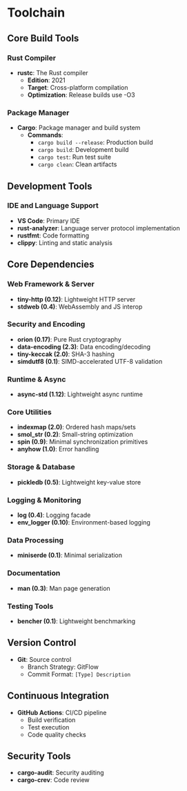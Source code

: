 # Toolchain

## Core Build Tools

### Rust Compiler
- **rustc**: The Rust compiler
  - **Edition**: 2021
  - **Target**: Cross-platform compilation
  - **Optimization**: Release builds use -O3

### Package Manager
- **Cargo**: Package manager and build system
  - **Commands**:
    - `cargo build --release`: Production build
    - `cargo build`: Development build
    - `cargo test`: Run test suite
    - `cargo clean`: Clean artifacts

## Development Tools

### IDE and Language Support
- **VS Code**: Primary IDE
- **rust-analyzer**: Language server protocol implementation
- **rustfmt**: Code formatting
- **clippy**: Linting and static analysis

## Core Dependencies

### Web Framework & Server
- **tiny-http (0.12)**: Lightweight HTTP server
- **stdweb (0.4)**: WebAssembly and JS interop

### Security and Encoding
- **orion (0.17)**: Pure Rust cryptography
- **data-encoding (2.3)**: Data encoding/decoding
- **tiny-keccak (2.0)**: SHA-3 hashing
- **simdutf8 (0.1)**: SIMD-accelerated UTF-8 validation

### Runtime & Async
- **async-std (1.12)**: Lightweight async runtime

### Core Utilities
- **indexmap (2.0)**: Ordered hash maps/sets
- **smol_str (0.2)**: Small-string optimization
- **spin (0.9)**: Minimal synchronization primitives
- **anyhow (1.0)**: Error handling

### Storage & Database
- **pickledb (0.5)**: Lightweight key-value store

### Logging & Monitoring
- **log (0.4)**: Logging facade
- **env_logger (0.10)**: Environment-based logging

### Data Processing
- **miniserde (0.1)**: Minimal serialization

### Documentation
- **man (0.3)**: Man page generation

### Testing Tools
- **bencher (0.1)**: Lightweight benchmarking

## Version Control
- **Git**: Source control
  - Branch Strategy: GitFlow
  - Commit Format: `[Type] Description`

## Continuous Integration
- **GitHub Actions**: CI/CD pipeline
  - Build verification
  - Test execution
  - Code quality checks

## Security Tools
- **cargo-audit**: Security auditing
- **cargo-crev**: Code review
